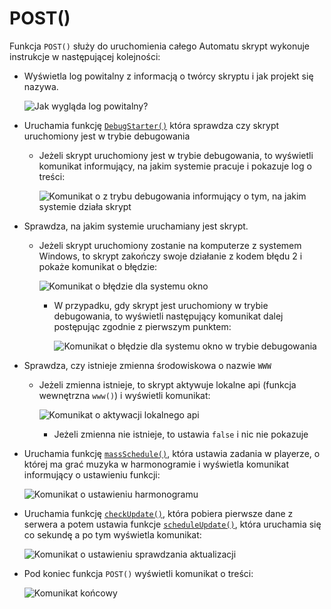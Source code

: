 # POST()

Funkcja `POST()` służy do uruchomienia całego Automatu skrypt wykonuje instrukcje w następującej kolejności:

- Wyświetla log powitalny z informacją o twórcy skryptu i jak projekt się nazywa.

    ![Jak wygląda log powitalny?](https://i.imgur.com/BsktlMl.png)
- Uruchamia funkcję [`DebugStarter()`](https://github.com/PFilip08/elektron-radio-player/blob/master/docs/Dokumentacja%20Funkcji/DebugMode.js.md#debugstarter) która sprawdza czy skrypt uruchomiony jest w trybie debugowania
  - Jeżeli skrypt uruchomiony jest w trybie debugowania, to wyświetli komunikat informujący, na jakim systemie pracuje i pokazuje log o treści:

    ![Komunikat o z trybu debugowania informujący o tym, na jakim systemie działa skrypt](https://i.imgur.com/9PQRZlu.png)
- Sprawdza, na jakim systemie uruchamiany jest skrypt.
  - Jeżeli skrypt uruchomiony zostanie na komputerze z systemem Windows, to skrypt zakończy swoje działanie z kodem błędu 2 i pokaże komunikat o błędzie:

    ![Komunikat o błędzie dla systemu okno](https://i.imgur.com/yP5dJze.png)
        
    - W przypadku, gdy skrypt jest uruchomiony w trybie debugowania, to wyświetli następujący komunikat dalej postępując zgodnie z pierwszym punktem:
        
        ![Komunikat o błędzie dla systemu okno w trybie debugowania](https://i.imgur.com/2H5Be1q.png)
- Sprawdza, czy istnieje zmienna środowiskowa o nazwie `WWW`
  - Jeżeli zmienna istnieje, to skrypt aktywuje lokalne api (funkcja wewnętrzna `www()`) i wyświetli komunikat:

    ![Komunikat o aktywacji lokalnego api](https://i.imgur.com/7FItcZu.png)
    - Jeżeli zmienna nie istnieje, to ustawia ``false`` i nic nie pokazuje
- Uruchamia funkcję [`massSchedule()`](https://github.com/PFilip08/elektron-radio-player/blob/master/docs/Dokumentacja%20Funkcji/TaskScheduler.js.md#massschedule), która ustawia zadania w playerze, o której ma grać muzyka w harmonogramie i wyświetla komunikat informujący o ustawieniu funkcji:

    ![Komunikat o ustawieniu harmonogramu](https://i.imgur.com/UnezZCp.png)
- Uruchamia funkcję [`checkUpdate()`](https://github.com/PFilip08/elektron-radio-player/blob/master/docs/Dokumentacja%20Funkcji/ApiConnector.js.md#checkupdate), która pobiera pierwsze dane z serwera a potem ustawia funkcje [`scheduleUpdate()`](https://github.com/PFilip08/elektron-radio-player/blob/master/docs/Dokumentacja%20Funkcji/ApiConnector.js.md#scheduleupdate), która uruchamia się co sekundę a po tym wyświetla komunikat:

    ![Komunikat o ustawieniu sprawdzania aktualizacji](https://i.imgur.com/Akm8cAd.png)
- Pod koniec funkcja `POST()` wyświetli komunikat o treści:

    ![Komunikat końcowy](https://i.imgur.com/O9PX2wy.png)